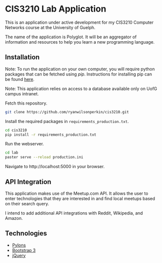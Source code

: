 CIS3210 Lab Application
=======================

This is an application under active development for my CIS3210 Computer
Networks course at the University of Guelph.

The name of the application is Polyglot. It will be an aggregator of
information and resources to help you learn a new programming language.

Installation
------------

Note: To run the application on your own computer, you will require python packages
that can be fetched using *pip*. Instructions for installing pip can be found 
[here](http://pip.readthedocs.org/en/latest/installing.html).

Note: This application relies on access to a database available only on UofG campus intranet.

Fetch this repository.
```bash
git clone https://github.com/ryanwilsonperkin/cis3210.git
```

Install the required packages in `requirements_production.txt`.
```bash
cd cis3210
pip install -r requirements_production.txt
```

Run the webserver.
```bash
cd lab
paster serve --reload production.ini
```

Navigate to http://localhost:5000 in your browser.

API Integration
---------------

This application makes use of the Meetup.com API. It allows the user to enter
technologies that they are interested in and find local meetups based on
their search query.

I intend to add additional API integrations with Reddit, Wikipedia, and Amazon.

Technologies
------------
* [Pylons](http://www.pylonsproject.org/projects/pylons-framework/about)
* [Bootstrap 3](http://getbootstrap.com/)
* [jQuery](http://jquery.com/)
